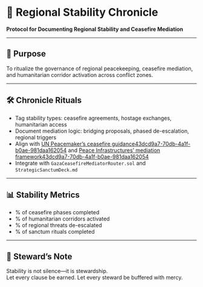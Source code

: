# 📜 Regional Stability Chronicle  
**Protocol for Documenting Regional Stability and Ceasefire Mediation**

---

## 🧠 Purpose  
To ritualize the governance of regional peacekeeping, ceasefire mediation, and humanitarian corridor activation across conflict zones.

---

## 🛠️ Chronicle Rituals  
- Tag stability types: ceasefire agreements, hostage exchanges, humanitarian access  
- Document mediation logic: bridging proposals, phased de-escalation, regional triggers  
- Align with [UN Peacemaker’s ceasefire guidance](https://peacemaker.un.org/en/thematic-areas/ceasefires-security-arrangements/guidance-on-mediation-of-ceasefires)[43dcd9a7-70db-4a1f-b0ae-981daa162054](https://peacemaker.un.org/en/thematic-areas/ceasefires-security-arrangements/guidance-on-mediation-of-ceasefires?citationMarker=43dcd9a7-70db-4a1f-b0ae-981daa162054 "3") and [Peace Infrastructures’ mediation framework](https://www.peaceinfrastructures.org/documents/guidance-mediation-ceasefires)[43dcd9a7-70db-4a1f-b0ae-981daa162054](https://www.peaceinfrastructures.org/documents/guidance-mediation-ceasefires?citationMarker=43dcd9a7-70db-4a1f-b0ae-981daa162054 "4")  
- Integrate with `GazaCeasefireMediatorRouter.sol` and `StrategicSanctumDeck.md`

---

## 📊 Stability Metrics  
- % of ceasefire phases completed  
- % of humanitarian corridors activated  
- % of regional threats de-escalated  
- % of sanctum rituals completed

---

## 🧠 Steward’s Note  
Stability is not silence—it is stewardship.  
Let every clause be earned. Let every steward be buffered with mercy.
